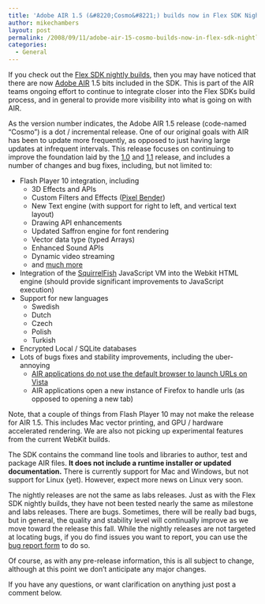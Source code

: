 ```yaml
---
title: 'Adobe AIR 1.5 (&#8220;Cosmo&#8221;) builds now in Flex SDK Nightly builds'
author: mikechambers
layout: post
permalink: /2008/09/11/adobe-air-15-cosmo-builds-now-in-flex-sdk-nightly-builds/
categories:
  - General
---
```



If you check out the [Flex SDK nightly builds][1], then you may have noticed that there are now [Adobe AIR][2] 1.5 bits included in the SDK. This is part of the AIR teams ongoing effort to continue to integrate closer into the Flex SDKs build process, and in general to provide more visibility into what is going on with AIR.

As the version number indicates, the Adobe AIR 1.5 release (code-named &#8220;Cosmo&#8221;) is a dot / incremental release. One of our original goals with AIR has been to update more frequently, as opposed to just having large updates at infrequent intervals. This release focuses on continuing to improve the foundation laid by the [1.0][3] and [1.1][4] release, and includes a number of changes and bug fixes, including, but not limited to:  
<!--more-->

*   Flash Player 10 integration, including 
    *   3D Effects and APIs
    *   Custom Filters and Effects ([Pixel Bender][5])
    *   New Text engine (with support for right to left, and vertical text layout)
    *   Drawing API enhancements
    *   Updated Saffron engine for font rendering
    *   Vector data type (typed Arrays)
    *   Enhanced Sound APIs
    *   Dynamic video streaming
    *   and [much more][6]
*   Integration of the [SquirrelFish][7] JavaScript VM into the Webkit HTML engine (should provide significant improvements to JavaScript execution)
*   Support for new languages 
    *   Swedish
    *   Dutch
    *   Czech
    *   Polish
    *   Turkish
*   Encrypted Local / SQLite databases
*   Lots of bugs fixes and stability improvements, including the uber-annoying 
    *   [AIR applications do not use the default browser to launch URLs on Vista][8]
    *   AIR applications open a new instance of Firefox to handle urls (as opposed to opening a new tab)

Note, that a couple of things from Flash Player 10 may not make the release for AIR 1.5. This includes Mac vector printing, and GPU / hardware accelerated rendering. We are also not picking up experimental features from the current WebKit builds.

The SDK contains the command line tools and libraries to author, test and package AIR files. **It does not include a runtime installer or updated documentation.** There is currently support for Mac and Windows, but not support for Linux (yet). However, expect more news on Linux very soon. 

The nightly releases are not the same as labs releases. Just as with the Flex SDK nightly builds, they have not been tested nearly the same as milestone and labs releases. There are bugs. Sometimes, there will be really bad bugs, but in general, the quality and stability level will continually improve as we move toward the release this fall. While the nightly releases are not targeted at locating bugs, if you do find issues you want to report, you can use the [bug report form][9] to do so.

Of course, as with any pre-release information, this is all subject to change, although at this point we don&#8217;t anticipate any major changes.

If you have any questions, or want clarification on anything just post a comment below.

 [1]: http://opensource.adobe.com/wiki/display/flexsdk/Download+Flex+3
 [2]: http://www.adobe.com/go/air
 [3]: http://kb.adobe.com/selfservice/viewContent.do?externalId=kb403153
 [4]: http://kb.adobe.com/selfservice/viewContent.do?externalId=kb403978
 [5]: http://labs.adobe.com/wiki/index.php/Pixel_Bender_Toolkit
 [6]: http://www.adobe.com/devnet/logged_in/jchurch_flashplayer10.html
 [7]: http://webkit.org/blog/189/announcing-squirrelfish/
 [8]: http://www.mikechambers.com/blog/2008/07/09/adobe-air-firefox-issue-on-vista/
 [9]: http://www.adobe.com/cfusion/mmform/index.cfm?name=wishform